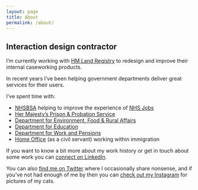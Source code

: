 ```yaml
---
layout: page
title: About
permalink: /about/
---
```


## Interaction design contractor

I&rsquo;m currently  working with [HM Land Registry](https://www.gov.uk/government/organisations/land-registry) to redesign and improve their internal caseworking products.

In recent years I&rsquo;ve been helping government departments deliver great services for their users.

I&rsquo;ve spent time with:
* [NHSBSA](https://www.nhsbsa.nhs.uk/) helping to improve the experience of [NHS Jobs](https://beta.jobs.nhs.uk/home)
* [Her Majesty&rsquo;s Prison & Probation Service](https://www.gov.uk/government/organisations/her-majestys-prison-and-probation-service)
* [Department for Environment, Food & Rural Affairs](https://www.gov.uk/government/organisations/department-for-environment-food-rural-affairs)
* [Department for Education](https://www.gov.uk/government/organisations/department-for-education)
* [Department for Work and Pensions](https://www.gov.uk/government/organisations/department-for-work-pensions)
* [Home Office](https://www.gov.uk/government/organisations/home-office) (as a civil servant) working within immigration


If you want to know a bit more about my work history or get in touch about some work you can [connect on LinkedIn](https://www.linkedin.com/in/chrispaularmstrong/).

You can also [find me on Twitter](https://twitter.com/chrisnothanson) where I occasionally share nonsense, and if you&rsquo;ve not had enough of me by then you can [check out my Instagram](https://www.instagram.com/chris.not.hanson/) for pictures of my cats.
